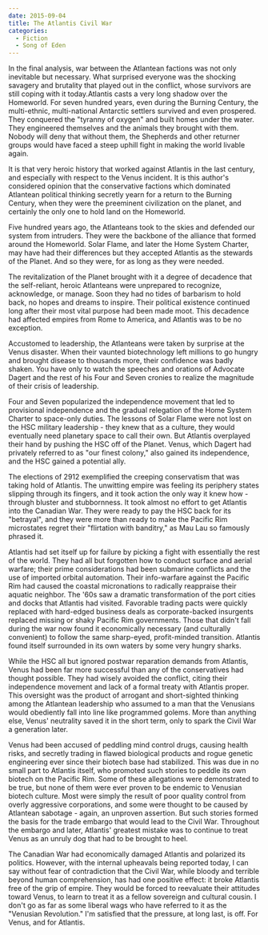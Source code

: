 ```yaml
---
date: 2015-09-04
title: The Atlantis Civil War
categories:
  - Fiction
  - Song of Eden
---
```


In the final analysis, war between the Atlantean factions was not only inevitable but necessary. What surprised everyone was the shocking savagery and brutality that played out in the conflict, whose survivors are still coping with it today.Atlantis casts a very long shadow over the Homeworld. For seven hundred years, even during the Burning Century, the multi-ethnic, multi-national Antarctic settlers survived and even prospered. They conquered the "tyranny of oxygen" and built homes under the water. They engineered themselves and the animals they brought with them. Nobody will deny that without them, the Shepherds and other returner groups would have faced a steep uphill fight in making the world livable again.

<!-- more -->

It is that very heroic history that worked against Atlantis in the last century, and especially with respect to the Venus incident. It is this author's considered opinion that the conservative factions which dominated Atlantean political thinking secretly yearn for a return to the Burning Century, when they were the preeminent civilization on the planet, and certainly the only one to hold land on the Homeworld.

Five hundred years ago, the Atlanteans took to the skies and defended our system from intruders. They were the backbone of the alliance that formed around the Homeworld. Solar Flame, and later the Home System Charter, may have had their differences but they accepted Atlantis as the stewards of the Planet. And so they were, for as long as they were needed.

The revitalization of the Planet brought with it a degree of decadence that the self-reliant, heroic Atlanteans were unprepared to recognize, acknowledge, or manage. Soon they had no tides of barbarism to hold back, no hopes and dreams to inspire. Their political existence continued long after their most vital purpose had been made moot. This decadence had affected empires from Rome to America, and Atlantis was to be no exception.

Accustomed to leadership, the Atlanteans were taken by surprise at the Venus disaster. When their vaunted biotechnology left millions to go hungry and brought disease to thousands more, their confidence was badly shaken. You have only to watch the speeches and orations of Advocate Dagert and the rest of his Four and Seven cronies to realize the magnitude of their crisis of leadership.

Four and Seven popularized the independence movement that led to provisional independence and the gradual relegation of the Home System Charter to space-only duties. The lessons of Solar Flame were not lost on the HSC military leadership - they knew that as a culture, they would eventually need planetary space to call their own. But Atlantis overplayed their hand by pushing the HSC off of the Planet. Venus, which Dagert had privately referred to as "our finest colony," also gained its independence, and the HSC gained a potential ally.

The elections of 2912 exemplified the creeping conservatism that was taking hold of Atlantis. The unwitting empire was feeling its periphery states slipping through its fingers, and it took action the only way it knew how - through bluster and stubbornness. It took almost no effort to get Atlantis into the Canadian War. They were ready to pay the HSC back for its "betrayal", and they were more than ready to make the Pacific Rim microstates regret their "flirtation with banditry," as Mau Lau so famously phrased it.

Atlantis had set itself up for failure by picking a fight with essentially the rest of the world. They had all but forgotten how to conduct surface and aerial warfare; their prime considerations had been submarine conflicts and the use of imported orbital automation. Their info-warfare against the Pacific Rim had caused the coastal micronations to radically reappraise their aquatic neighbor. The '60s saw a dramatic transformation of the port cities and docks that Atlantis had visited. Favorable trading pacts were quickly replaced with hard-edged business deals as corporate-backed insurgents replaced missing or shaky Pacific Rim governments. Those that didn't fall during the war now found it economically necessary (and culturally convenient) to follow the same sharp-eyed, profit-minded transition. Atlantis found itself surrounded in its own waters by some very hungry sharks.

While the HSC all but ignored postwar reparation demands from Atlantis, Venus had been far more successful than any of the conservatives had thought possible. They had wisely avoided the conflict, citing their independence movement and lack of a formal treaty with Atlantis proper. This oversight was the product of arrogant and short-sighted thinking among the Atlantean leadership who assumed to a man that the Venusians would obediently fall into line like programmed golems. More than anything else, Venus' neutrality saved it in the short term, only to spark the Civil War a generation later.

Venus had been accused of peddling mind control drugs, causing health risks, and secretly trading in flawed biological products and rogue genetic engineering ever since their biotech base had stabilized. This was due in no small part to Atlantis itself, who promoted such stories to peddle its own biotech on the Pacific Rim. Some of these allegations were demonstrated to be true, but none of them were ever proven to be endemic to Venusian biotech culture. Most were simply the result of poor quality control from overly aggressive corporations, and some were thought to be caused by Atlantean sabotage - again, an unproven assertion. But such stories formed the basis for the trade embargo that would lead to the Civil War. Throughout the embargo and later, Atlantis' greatest mistake was to continue to treat Venus as an unruly dog that had to be brought to heel.

The Canadian War had economically damaged Atlantis and polarized its politics. However, with the internal upheavals being reported today, I can say without fear of contradiction that the Civil War, while bloody and terrible beyond human comprehension, has had one positive effect: it broke Atlantis free of the grip of empire. They would be forced to reevaluate their attitudes toward Venus, to learn to treat it as a fellow sovereign and cultural cousin. I don't go as far as some liberal wags who have referred to it as the "Venusian Revolution." I'm satisfied that the pressure, at long last, is off. For Venus, and for Atlantis.
